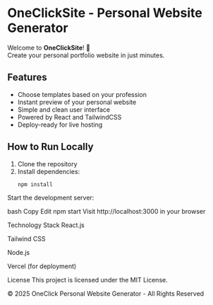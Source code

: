 # OneClickSite - Personal Website Generator

Welcome to **OneClickSite**! 🚀  
Create your personal portfolio website in just minutes.

## Features
- Choose templates based on your profession
- Instant preview of your personal website
- Simple and clean user interface
- Powered by React and TailwindCSS
- Deploy-ready for live hosting

## How to Run Locally
1. Clone the repository
2. Install dependencies:
   ```bash
   npm install
Start the development server:

bash
Copy
Edit
npm start
Visit http://localhost:3000 in your browser

Technology Stack
React.js

Tailwind CSS

Node.js

Vercel (for deployment)

License
This project is licensed under the MIT License.

© 2025 OneClick Personal Website Generator - All Rights Reserved